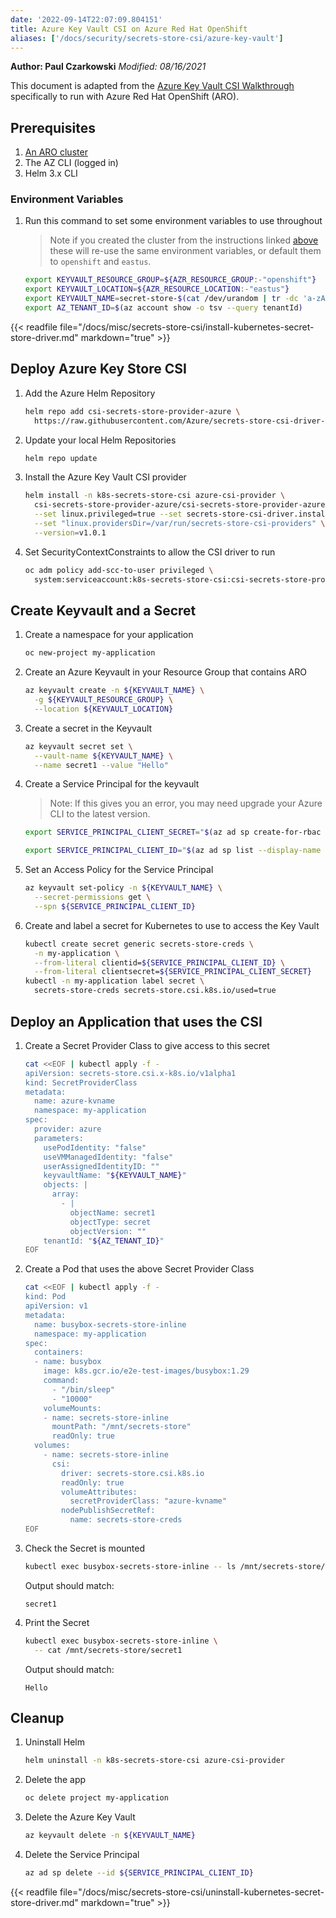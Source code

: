 ```yaml
---
date: '2022-09-14T22:07:09.804151'
title: Azure Key Vault CSI on Azure Red Hat OpenShift
aliases: ['/docs/security/secrets-store-csi/azure-key-vault']
---
```


**Author: Paul Czarkowski**
*Modified: 08/16/2021*

This document is adapted from the [Azure Key Vault CSI Walkthrough](https://azure.github.io/secrets-store-csi-driver-provider-azure/demos/standard-walkthrough/) specifically to run with Azure Red Hat OpenShift (ARO).

## Prerequisites

1. [An ARO cluster](/docs/quickstart-aro)
2. The AZ CLI (logged in)
3. Helm 3.x CLI

### Environment Variables

1. Run this command to set some environment variables to use throughout

    > Note if you created the cluster from the instructions linked [above](/docs/quickstart-aro) these will re-use the same environment variables, or default them to `openshift` and `eastus`.

    ```bash
    export KEYVAULT_RESOURCE_GROUP=${AZR_RESOURCE_GROUP:-"openshift"}
    export KEYVAULT_LOCATION=${AZR_RESOURCE_LOCATION:-"eastus"}
    export KEYVAULT_NAME=secret-store-$(cat /dev/urandom | tr -dc 'a-zA-Z0-9' | fold -w 10 | head -n 1)
    export AZ_TENANT_ID=$(az account show -o tsv --query tenantId)
    ```

{{< readfile file="/docs/misc/secrets-store-csi/install-kubernetes-secret-store-driver.md" markdown="true" >}}

## Deploy Azure Key Store CSI

1. Add the Azure Helm Repository

    ```bash
    helm repo add csi-secrets-store-provider-azure \
      https://raw.githubusercontent.com/Azure/secrets-store-csi-driver-provider-azure/master/charts
    ```

1. Update your local Helm Repositories

    ```bash
    helm repo update
    ```

1. Install the Azure Key Vault CSI provider

    ```bash
    helm install -n k8s-secrets-store-csi azure-csi-provider \
      csi-secrets-store-provider-azure/csi-secrets-store-provider-azure \
      --set linux.privileged=true --set secrets-store-csi-driver.install=false \
      --set "linux.providersDir=/var/run/secrets-store-csi-providers" \
      --version=v1.0.1
    ```

1. Set SecurityContextConstraints to allow the CSI driver to run

    ```bash
    oc adm policy add-scc-to-user privileged \
      system:serviceaccount:k8s-secrets-store-csi:csi-secrets-store-provider-azure
    ```

## Create Keyvault and a Secret

1. Create a namespace for your application

    ```bash
    oc new-project my-application
    ```

1. Create an Azure Keyvault in your Resource Group that contains ARO

    ```bash
    az keyvault create -n ${KEYVAULT_NAME} \
      -g ${KEYVAULT_RESOURCE_GROUP} \
      --location ${KEYVAULT_LOCATION}
    ```

1. Create a secret in the Keyvault

    ```bash
    az keyvault secret set \
      --vault-name ${KEYVAULT_NAME} \
      --name secret1 --value "Hello"
    ```

1. Create a Service Principal for the keyvault

   > Note: If this gives you an error, you may need upgrade your Azure CLI to the latest version.

   ```bash
   export SERVICE_PRINCIPAL_CLIENT_SECRET="$(az ad sp create-for-rbac --skip-assignment --name http://$KEYVAULT_NAME --query 'password' -otsv)"

   export SERVICE_PRINCIPAL_CLIENT_ID="$(az ad sp list --display-name http://$KEYVAULT_NAME --query '[0].appId' -otsv)"
   ```

1. Set an Access Policy for the Service Principal

    ```bash
    az keyvault set-policy -n ${KEYVAULT_NAME} \
      --secret-permissions get \
      --spn ${SERVICE_PRINCIPAL_CLIENT_ID}
    ```

1. Create and label a secret for Kubernetes to use to access the Key Vault

    ```bash
    kubectl create secret generic secrets-store-creds \
      -n my-application \
      --from-literal clientid=${SERVICE_PRINCIPAL_CLIENT_ID} \
      --from-literal clientsecret=${SERVICE_PRINCIPAL_CLIENT_SECRET}
    kubectl -n my-application label secret \
      secrets-store-creds secrets-store.csi.k8s.io/used=true
    ```

## Deploy an Application that uses the CSI

1. Create a Secret Provider Class to give access to this secret

   ```bash
   cat <<EOF | kubectl apply -f -
   apiVersion: secrets-store.csi.x-k8s.io/v1alpha1
   kind: SecretProviderClass
   metadata:
     name: azure-kvname
     namespace: my-application
   spec:
     provider: azure
     parameters:
       usePodIdentity: "false"
       useVMManagedIdentity: "false"
       userAssignedIdentityID: ""
       keyvaultName: "${KEYVAULT_NAME}"
       objects: |
         array:
           - |
             objectName: secret1
             objectType: secret
             objectVersion: ""
       tenantId: "${AZ_TENANT_ID}"
   EOF
   ```

1. Create a Pod that uses the above Secret Provider Class

   ```bash
   cat <<EOF | kubectl apply -f -
   kind: Pod
   apiVersion: v1
   metadata:
     name: busybox-secrets-store-inline
     namespace: my-application
   spec:
     containers:
     - name: busybox
       image: k8s.gcr.io/e2e-test-images/busybox:1.29
       command:
         - "/bin/sleep"
         - "10000"
       volumeMounts:
       - name: secrets-store-inline
         mountPath: "/mnt/secrets-store"
         readOnly: true
     volumes:
       - name: secrets-store-inline
         csi:
           driver: secrets-store.csi.k8s.io
           readOnly: true
           volumeAttributes:
             secretProviderClass: "azure-kvname"
           nodePublishSecretRef:
             name: secrets-store-creds
   EOF
   ```

1. Check the Secret is mounted

    ```bash
    kubectl exec busybox-secrets-store-inline -- ls /mnt/secrets-store/
    ```

    Output should match:

    ```
    secret1
    ```

1. Print the Secret

    ```bash
    kubectl exec busybox-secrets-store-inline \
      -- cat /mnt/secrets-store/secret1
    ```

    Output should match:

    ```
    Hello
    ```

## Cleanup

1. Uninstall Helm

    ```bash
    helm uninstall -n k8s-secrets-store-csi azure-csi-provider
    ```

1. Delete the app

    ```bash
    oc delete project my-application
    ```

1. Delete the Azure Key Vault

    ```bash
    az keyvault delete -n ${KEYVAULT_NAME}
    ```

1. Delete the Service Principal

    ```bash
    az ad sp delete --id ${SERVICE_PRINCIPAL_CLIENT_ID}
    ```

{{< readfile file="/docs/misc/secrets-store-csi/uninstall-kubernetes-secret-store-driver.md" markdown="true" >}}
